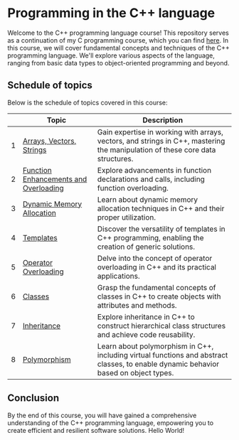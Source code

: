 # Programming in the C++ language
Welcome to the C++ programming language course! This repository serves as a continuation of my C programming course, which you can find [here](https://github.com/profjuvii/c-course). In this course, we will cover fundamental concepts and techniques of the C++ programming language. We'll explore various aspects of the language, ranging from basic data types to object-oriented programming and beyond.

## Schedule of topics
Below is the schedule of topics covered in this course:

|   | Topic                                                  | Description                                                                                      |
|:-:|--------------------------------------------------------|--------------------------------------------------------------------------------------------------|
| 1 | [Arrays, Vectors, Strings](projects/pj01) | Gain expertise in working with arrays, vectors, and strings in C++, mastering the manipulation of these core data structures.               |
| 2 | [Function Enhancements and Overloading](projects/pj02) | Explore advancements in function declarations and calls, including function overloading.        |
| 3 | [Dynamic Memory Allocation](projects/pj03)             | Learn about dynamic memory allocation techniques in C++ and their proper utilization.                     |
| 4 | [Templates](projects/pj04)                             | Discover the versatility of templates in C++ programming, enabling the creation of generic solutions.          |
| 5 | [Operator Overloading](projects/pj05)                  | Delve into the concept of operator overloading in C++ and its practical applications.                       |
| 6 | [Classes](projects/pj06)                               | Grasp the fundamental concepts of classes in C++ to create objects with attributes and methods.  |
| 7 | [Inheritance](projects/pj07)                           | Explore inheritance in C++ to construct hierarchical class structures and achieve code reusability. |
| 8 | [Polymorphism](projects/pj08)                          | Learn about polymorphism in C++, including virtual functions and abstract classes, to enable dynamic behavior based on object types. |

## Conclusion
By the end of this course, you will have gained a comprehensive understanding of the C++ programming language, empowering you to create efficient and resilient software solutions.
Hello World!
